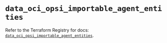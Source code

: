 # `data_oci_opsi_importable_agent_entities`

Refer to the Terraform Registry for docs: [`data_oci_opsi_importable_agent_entities`](https://registry.terraform.io/providers/oracle/oci/6.18.0/docs/data-sources/opsi_importable_agent_entities).
